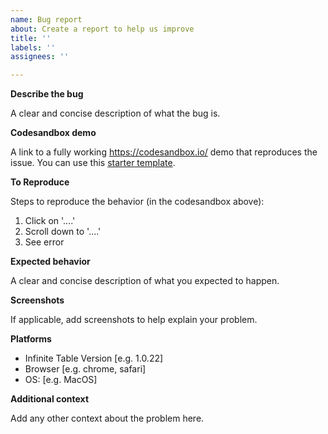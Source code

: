```yaml
---
name: Bug report
about: Create a report to help us improve
title: ''
labels: ''
assignees: ''

---
```


**Describe the bug**

A clear and concise description of what the bug is.

**Codesandbox demo**

A link to a fully working https://codesandbox.io/ demo that reproduces the issue.
You can use this [starter template](https://codesandbox.io/s/serverless-framework-gxs1fb?file=/App.tsx).

**To Reproduce**

Steps to reproduce the behavior (in the codesandbox above):
1. Click on '....'
2. Scroll down to '....'
3. See error

**Expected behavior**

A clear and concise description of what you expected to happen.

**Screenshots**

If applicable, add screenshots to help explain your problem.

**Platforms**

 - Infinite Table Version [e.g. 1.0.22]
 - Browser [e.g. chrome, safari]
 - OS: [e.g. MacOS]

**Additional context**

Add any other context about the problem here.

